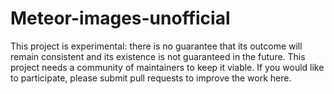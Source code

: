 # Meteor-images-unofficial


This project is experimental: there is no guarantee that its outcome will remain consistent and its existence is not guaranteed in the future. This project needs a community of maintainers to keep it viable. If you would like to participate, please submit pull requests to improve the work here.